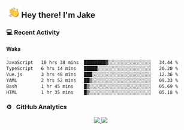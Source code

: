<img alt="Night Coding" src="./assets/Hand%20Wave.gif" width='40' align="left"/><h2>Hey there! I'm Jake</h2>

### 💻 Recent Activity

<!--RECENT_ACTIVITY:start-->
<!--RECENT_ACTIVITY:end-->

#### Waka

<!--START_SECTION:waka-->

```text
JavaScript   10 hrs 38 mins  ████████▓░░░░░░░░░░░░░░░░   34.44 %
TypeScript   6 hrs 14 mins   █████░░░░░░░░░░░░░░░░░░░░   20.20 %
Vue.js       3 hrs 48 mins   ███░░░░░░░░░░░░░░░░░░░░░░   12.36 %
YAML         2 hrs 52 mins   ██▒░░░░░░░░░░░░░░░░░░░░░░   09.33 %
Bash         1 hr 45 mins    █▒░░░░░░░░░░░░░░░░░░░░░░░   05.69 %
HTML         1 hr 35 mins    █▒░░░░░░░░░░░░░░░░░░░░░░░   05.18 %
```

<!--END_SECTION:waka-->

### ⚙️ &nbsp; GitHub Analytics

<p align="center">
<a href="https://github.com/JakeLaoyu">
  <img height="180em" src="https://github-readme-stats-eight-theta.vercel.app/api?username=jakelaoyu&show_icons=true&theme=algolia&include_all_commits=true&count_private=true"/>
  <img height="180em" src="https://github-readme-stats-eight-theta.vercel.app/api/top-langs/?username=jakelaoyu&layout=compact&langs_count=8&theme=algolia&hide=html"/>
</a>
</p>

<!-- ### 🤝🏻 &nbsp; Connect with Me

<p align="center">
<a href="https://i.jakeyu.top"><img src="https://img.shields.io/badge/-i.jakeyu.top-3423A6?style=flat&logo=Google-Chrome&logoColor=white"/></a>
<a href="mailto:jake.laoyu@gmail.com"><img src="https://img.shields.io/badge/-jake.laoyu@gmail.com-D14836?style=flat&logo=Gmail&logoColor=white"/></a>
</p> -->
